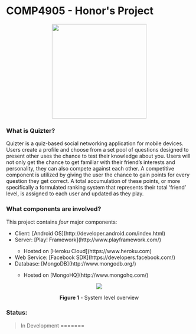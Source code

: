 COMP4905 - Honor's Project
========

  <p align="center">
    <img src="http://i.imgur.com/U8VEcmb.png" width="256" height="256"/>
  </p>


### What is Quizter?

Quizter is a quiz-based social networking application for mobile devices. Users create a profile and choose from a set pool of questions designed to present other uses the chance to test their knowledge about you. Users will not only get the chance to get familiar with their friend’s interests and personality, they can also compete against each other. A competitive component is utilized by giving the user the chance to gain points for every question they get correct.  A total accumulation of these points, or more specifically a formulated ranking system that represents their total ‘friend’ level, is assigned to each user and updated as they play.

### What components are involved?


This project contains *four* major components:

  <ul>
    <li>Client: [Android OS](http://developer.android.com/index.html)</li>
    <li>Server: [Play! Framework](http://www.playframework.com/)</li>
      <ul>
        <li>Hosted on [Heroku Cloud](https://www.heroku.com)</li>
      </ul>
    <li>Web Service: [Facebook SDK](https://developers.facebook.com/)</li>
    <li>Database: [MongoDB](http://www.mongodb.org/)</li>
       <ul>
        <li>Hosted on [MongoHQ](http://www.mongohq.com/)</li>
      </ul>
  </ul>



  <p align="center">
    <img src="http://i.imgur.com/BcsTZ0F.png" />
  </p>

  <p align="center">
    <b>Figure 1</b> - System level overview
  </p>

### Status:

>In Development
=======
